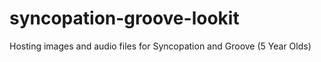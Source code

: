 # syncopation-groove-lookit
Hosting images and audio files for Syncopation and Groove (5 Year Olds)
